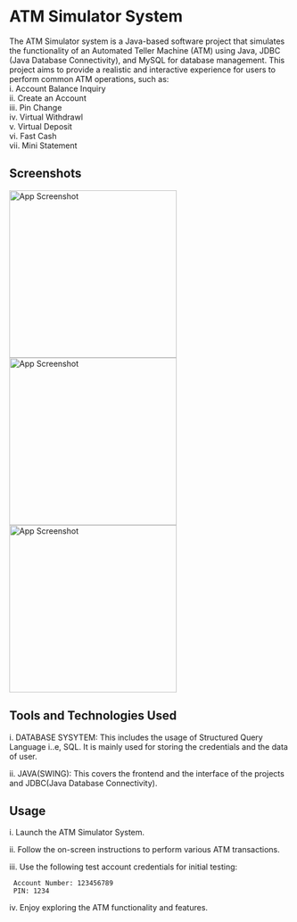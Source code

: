 
# ATM Simulator System

The ATM Simulator system is a Java-based software project that simulates the functionality of an Automated Teller Machine (ATM) using Java, JDBC (Java Database Connectivity), and MySQL for database management. This project aims to provide a realistic and interactive experience for users to perform common ATM operations, such as:  
i.    Account Balance Inquiry  
ii.   Create an Account  
iii.  Pin Change  
iv.   Virtual Withdrawl  
v.    Virtual Deposit  
vi.   Fast Cash    
vii.  Mini Statement   


  



## Screenshots



<img src="https://github.com/anshulgurjar53/ATM-Simulator/assets/90499262/6b2d5ac8-66e3-4677-b015-6ecc4649d4f7" alt="App Screenshot" width="300px" height="300px">



<img src="https://github.com/anshulgurjar53/ATM-Simulator/assets/90499262/299c4d39-71dc-4697-a6c6-29c4f26ce42b" alt="App Screenshot" width="300px" height="300px">



<img src="https://github.com/anshulgurjar53/ATM-Simulator/assets/90499262/4078d6ff-39f6-4b4f-a17a-af0e814a9770" alt="App Screenshot" width="300px" height="300px">



## Tools and Technologies Used
i. DATABASE SYSYTEM: This includes the usage of Structured Query Language i..e, SQL. It is mainly used for storing  the credentials and the data of user.


ii. JAVA(SWING): This covers the frontend and the interface of the projects and JDBC(Java Database Connectivity).
## Usage
i. Launch the ATM Simulator System.

ii. Follow the on-screen instructions to perform various ATM transactions.

iii. Use the following test account credentials for initial testing:

     Account Number: 123456789
     PIN: 1234

iv. Enjoy exploring the ATM functionality and features.



